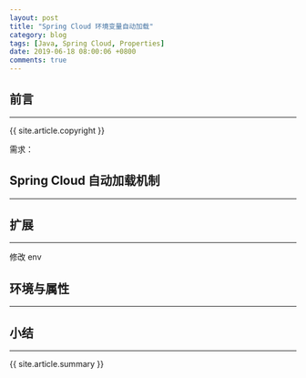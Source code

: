 ```yaml
---
layout: post
title: "Spring Cloud 环境变量自动加载"
category: blog
tags: [Java, Spring Cloud, Properties]
date: 2019-06-18 08:00:06 +0800
comments: true
---
```


## 前言
---

{{ site.article.copyright }}


需求：

## Spring Cloud 自动加载机制
---


## 扩展
---
修改 env


## 环境与属性
---


## 小结
---

{{ site.article.summary }}

